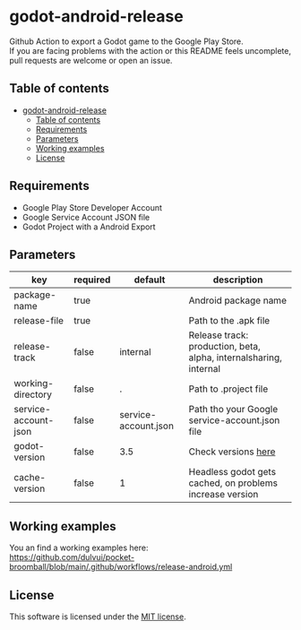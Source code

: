 # godot-android-release
Github Action to export a Godot game to the Google Play Store.  
If you are facing problems with the action or this README feels uncomplete, pull requests are welcome or open an issue.

## Table of contents
- [godot-android-release](#godot-android-release)
  - [Table of contents](#table-of-contents)
  - [Requirements](#requirements)
  - [Parameters](#parameters)
  - [Working examples](#working-examples)
  - [License](#license)

## Requirements
 - Google Play Store Developer Account
 - Google Service Account JSON file
 - Godot Project with a Android Export

## Parameters
| key | required | default | description |
| ----|----------|---------|-------------|
| package-name | true |   | Android package name |
| release-file | true |   | Path to the .apk file |
| release-track | false | internal  | Release track: production, beta, alpha, internalsharing, internal |
| working-directory | false | . | Path to .project file |
| service-account-json | false | service-account.json | Path tho your Google service-account.json file  |
| godot-version | false | 3.5 | Check versions [here](https://downloads.tuxfamily.org/godotengine/) |
| cache-version | false | 1 | Headless godot gets cached, on problems increase version |

## Working examples
You an find a working examples here:  
https://github.com/dulvui/pocket-broomball/blob/main/.github/workflows/release-android.yml

## License
This software is licensed under the [MIT license](LICENSE).